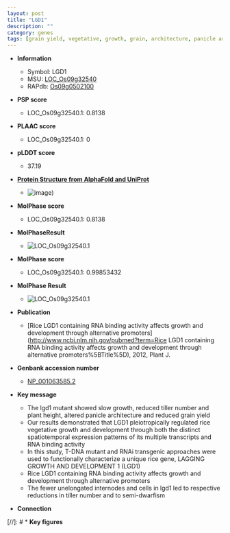 ```yaml
---
layout: post
title: "LGD1"
description: ""
category: genes
tags: [grain yield, vegetative, growth, grain, architecture, panicle architecture, height, tiller number, yield, dwarf, tiller, panicle]
---
```


* **Information**  
    + Symbol: LGD1  
    + MSU: [LOC_Os09g32540](http://rice.plantbiology.msu.edu/cgi-bin/ORF_infopage.cgi?orf=LOC_Os09g32540)  
    + RAPdb: [Os09g0502100](http://rapdb.dna.affrc.go.jp/viewer/gbrowse_details/irgsp1?name=Os09g0502100)  

* **PSP score**  
    + LOC_Os09g32540.1: 0.8138 

* **PLAAC score**  
    + LOC_Os09g32540.1: 0 

* **pLDDT score**
    + 37.19

* **[Protein Structure from AlphaFold and UniProt](https://www.uniprot.org/uniprotkb/H2B9Y0/entry#structure)**
    + ![image](https://ricepsp.github.io/images/E-O/AF-H2B9Y0-F1.png))

* **MolPhase score**
    + LOC_Os09g32540.1: 0.8138

* **MolPhaseResult**
    + ![LOC_Os09g32540.1](https://ricepsp.github.io/pictures/LOC_Os09g/LOC_Os09g32540.1.png)

* **MolPhase score**
    + LOC_Os09g32540.1: 0.99853432

* **MolPhase Result**
    + ![LOC_Os09g32540.1](https://304243504.github.io/Pictures/LOC_Os09g/LOC_Os09g32540.1.png)

* **Publication**  
    + [Rice LGD1 containing RNA binding activity affects growth and development through alternative promoters](http://www.ncbi.nlm.nih.gov/pubmed?term=Rice LGD1 containing RNA binding activity affects growth and development through alternative promoters%5BTitle%5D), 2012, Plant J.

* **Genbank accession number**  
    + [NP_001063585.2](http://www.ncbi.nlm.nih.gov/nuccore/NP_001063585.2)

* **Key message**  
    + The lgd1 mutant showed slow growth, reduced tiller number and plant height, altered panicle architecture and reduced grain yield
    + Our results demonstrated that LGD1 pleiotropically regulated rice vegetative growth and development through both the distinct spatiotemporal expression patterns of its multiple transcripts and RNA binding activity
    + In this study, T-DNA mutant and RNAi transgenic approaches were used to functionally characterize a unique rice gene, LAGGING GROWTH AND DEVELOPMENT 1 (LGD1)
    + Rice LGD1 containing RNA binding activity affects growth and development through alternative promoters
    + The fewer unelongated internodes and cells in lgd1 led to respective reductions in tiller number and to semi-dwarfism

* **Connection**  

[//]: # * **Key figures**  


